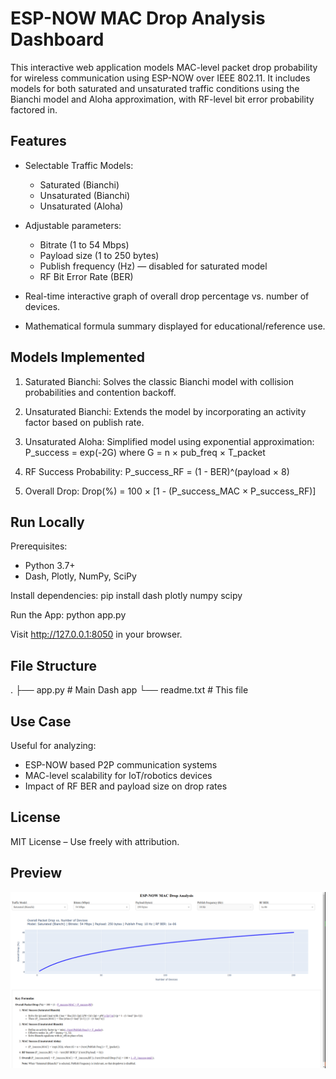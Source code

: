 ESP-NOW MAC Drop Analysis Dashboard
===================================

This interactive web application models MAC-level packet drop probability for wireless communication using ESP-NOW over IEEE 802.11. It includes models for both saturated and unsaturated traffic conditions using the Bianchi model and Aloha approximation, with RF-level bit error probability factored in.

Features
--------

- Selectable Traffic Models:
  - Saturated (Bianchi)
  - Unsaturated (Bianchi)
  - Unsaturated (Aloha)

- Adjustable parameters:
  - Bitrate (1 to 54 Mbps)
  - Payload size (1 to 250 bytes)
  - Publish frequency (Hz) — disabled for saturated model
  - RF Bit Error Rate (BER)

- Real-time interactive graph of overall drop percentage vs. number of devices.
- Mathematical formula summary displayed for educational/reference use.

Models Implemented
------------------

1. Saturated Bianchi:
   Solves the classic Bianchi model with collision probabilities and contention backoff.

2. Unsaturated Bianchi:
   Extends the model by incorporating an activity factor based on publish rate.

3. Unsaturated Aloha:
   Simplified model using exponential approximation:
   P_success = exp(-2G)
   where G = n × pub_freq × T_packet

4. RF Success Probability:
   P_success_RF = (1 - BER)^(payload × 8)

5. Overall Drop:
   Drop(%) = 100 × [1 - (P_success_MAC × P_success_RF)]

Run Locally
-----------

Prerequisites:
- Python 3.7+
- Dash, Plotly, NumPy, SciPy

Install dependencies:
    pip install dash plotly numpy scipy

Run the App:
    python app.py

Visit http://127.0.0.1:8050 in your browser.

File Structure
--------------

.
├── app.py          # Main Dash app
└── readme.txt      # This file

Use Case
--------

Useful for analyzing:
- ESP-NOW based P2P communication systems
- MAC-level scalability for IoT/robotics devices
- Impact of RF BER and payload size on drop rates

License
-------

MIT License – Use freely with attribution.

Preview
-------

![Drop Analysis preview](preview.png)
